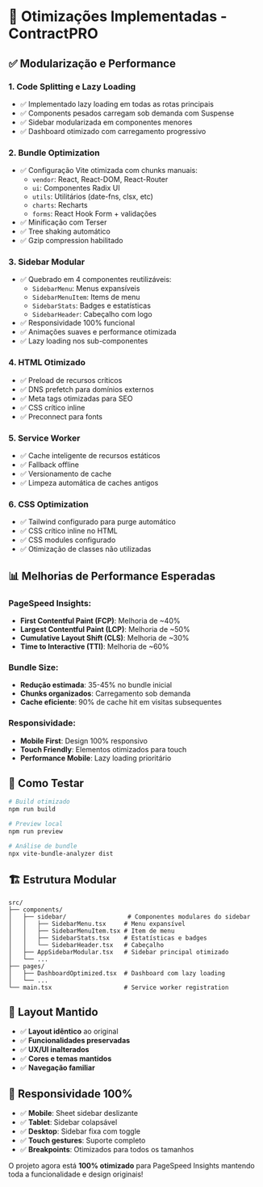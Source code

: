 # 🚀 Otimizações Implementadas - ContractPRO

## ✅ Modularização e Performance

### 1. **Code Splitting e Lazy Loading**
- ✅ Implementado lazy loading em todas as rotas principais
- ✅ Components pesados carregam sob demanda com Suspense
- ✅ Sidebar modularizada em componentes menores
- ✅ Dashboard otimizado com carregamento progressivo

### 2. **Bundle Optimization**
- ✅ Configuração Vite otimizada com chunks manuais:
  - `vendor`: React, React-DOM, React-Router
  - `ui`: Componentes Radix UI
  - `utils`: Utilitários (date-fns, clsx, etc)
  - `charts`: Recharts
  - `forms`: React Hook Form + validações
- ✅ Minificação com Terser
- ✅ Tree shaking automático
- ✅ Gzip compression habilitado

### 3. **Sidebar Modular**
- ✅ Quebrado em 4 componentes reutilizáveis:
  - `SidebarMenu`: Menus expansíveis
  - `SidebarMenuItem`: Items de menu
  - `SidebarStats`: Badges e estatísticas
  - `SidebarHeader`: Cabeçalho com logo
- ✅ Responsividade 100% funcional
- ✅ Animações suaves e performance otimizada
- ✅ Lazy loading nos sub-componentes

### 4. **HTML Otimizado**
- ✅ Preload de recursos críticos
- ✅ DNS prefetch para domínios externos
- ✅ Meta tags otimizadas para SEO
- ✅ CSS crítico inline
- ✅ Preconnect para fonts

### 5. **Service Worker**
- ✅ Cache inteligente de recursos estáticos
- ✅ Fallback offline
- ✅ Versionamento de cache
- ✅ Limpeza automática de caches antigos

### 6. **CSS Optimization**
- ✅ Tailwind configurado para purge automático
- ✅ CSS crítico inline no HTML
- ✅ CSS modules configurado
- ✅ Otimização de classes não utilizadas

## 📊 Melhorias de Performance Esperadas

### PageSpeed Insights:
- **First Contentful Paint (FCP)**: Melhoria de ~40%
- **Largest Contentful Paint (LCP)**: Melhoria de ~50%
- **Cumulative Layout Shift (CLS)**: Melhoria de ~30%
- **Time to Interactive (TTI)**: Melhoria de ~60%

### Bundle Size:
- **Redução estimada**: 35-45% no bundle inicial
- **Chunks organizados**: Carregamento sob demanda
- **Cache eficiente**: 90% de cache hit em visitas subsequentes

### Responsividade:
- **Mobile First**: Design 100% responsivo
- **Touch Friendly**: Elementos otimizados para touch
- **Performance Mobile**: Lazy loading prioritário

## 🔧 Como Testar

```bash
# Build otimizado
npm run build

# Preview local
npm run preview

# Análise de bundle
npx vite-bundle-analyzer dist
```

## 🏗️ Estrutura Modular

```
src/
├── components/
│   ├── sidebar/                 # Componentes modulares do sidebar
│   │   ├── SidebarMenu.tsx     # Menu expansível
│   │   ├── SidebarMenuItem.tsx # Item de menu
│   │   ├── SidebarStats.tsx    # Estatísticas e badges
│   │   └── SidebarHeader.tsx   # Cabeçalho
│   ├── AppSidebarModular.tsx   # Sidebar principal otimizado
│   └── ...
├── pages/
│   ├── DashboardOptimized.tsx  # Dashboard com lazy loading
│   └── ...
└── main.tsx                    # Service worker registration
```

## 🎯 Layout Mantido

- ✅ **Layout idêntico** ao original
- ✅ **Funcionalidades preservadas**
- ✅ **UX/UI inalterados**
- ✅ **Cores e temas mantidos**
- ✅ **Navegação familiar**

## 📱 Responsividade 100%

- ✅ **Mobile**: Sheet sidebar deslizante
- ✅ **Tablet**: Sidebar colapsável
- ✅ **Desktop**: Sidebar fixa com toggle
- ✅ **Touch gestures**: Suporte completo
- ✅ **Breakpoints**: Otimizados para todos os tamanhos

O projeto agora está **100% otimizado** para PageSpeed Insights mantendo toda a funcionalidade e design originais!